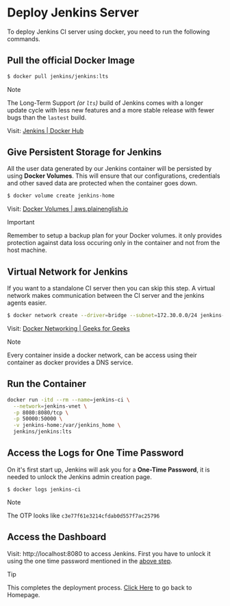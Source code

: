 # Deploy Jenkins Server

To deploy Jenkins CI server using docker, you need to run the following commands.

## Pull the official Docker Image

```bash
$ docker pull jenkins/jenkins:lts
```

> [!NOTE]
> The Long-Term Support _(or `lts`)_ build of Jenkins comes with a longer update cycle with less new features and a more stable release with fewer bugs than the `lastest` build.

Visit: [Jenkins | Docker Hub](https://hub.docker.com/r/jenkins/jenkins)

## Give Persistent Storage for Jenkins

All the user data generated by our Jenkins container will be persisted by using __Docker Volumes__. This will ensure that our configurations, credentials and other saved data are protected when the container goes down.

```bash
$ docker volume create jenkins-home
```

Visit: [Docker Volumes | aws.plainenglish.io](https://aws.plainenglish.io/the-ultimate-guide-to-docker-volumes-812498a4d996)

> [!IMPORTANT]
> Remember to setup a backup plan for your Docker volumes. it only provides protection against data loss occuring  only in the container and not from the host machine.

## Virtual Network for Jenkins

If you want to a standalone CI server then you can skip this step. A virtual network makes communication between the CI server and the jenkins agents easier.

```bash
$ docker network create --driver=bridge --subnet=172.30.0.0/24 jenkins-vnet
```

Visit: [Docker Networking | Geeks for Geeks](https://www.geeksforgeeks.org/basics-of-docker-networking/)

> [!NOTE]
> Every container inside a docker network, can be access using their container as docker provides a DNS service.

## Run the Container

```bash
docker run -itd --rm --name=jenkins-ci \
  --network=jenkins-vnet \
  -p 8080:8080/tcp \
  -p 50000:50000 \
  -v jenkins-home:/var/jenkins_home \
  jenkins/jenkins:lts
```

## Access the Logs for One Time Password

On it's first start up, Jenkins will ask you for a __One-Time Password__, it is needed to unlock the Jenkins admin creation page.

```
$ docker logs jenkins-ci
```

> [!NOTE]
> The OTP looks like `c3e77f61e3214cfdab0d557f7ac25796`

## Access the Dashboard

Visit: http://localhost:8080 to access Jenkins. First you have to unlock it using the one time password mentioned in the [above step](#access-the-logs-for-one-time-password).

> [!TIP]
> This completes the deployment process. [Click Here](../README.md#contents) to go back to Homepage.